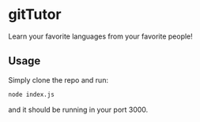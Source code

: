 # gitTutor
Learn your favorite languages from your favorite people!

## Usage
Simply clone the repo and run:
```bash
node index.js
```
and it should be running in your port 3000.
